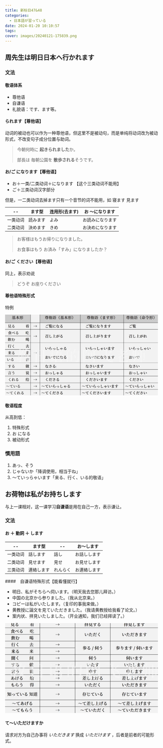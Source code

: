 ```yaml
---
title: 新标日47&48
categories:
  - 日本語が習っている
date: 2024-01-20 10:10:57
tags:
cover: images/20240121-175839.png
---
```


## 周先生は明日日本へ行かれます

### 文法

#### 敬语体系

- 尊他语
- 自谦语
- 礼貌语：です、ます等。

#### られます【尊他语】

动词的被动也可以作为一种尊他语，但这里不是被动句，而是单纯将动词改为被动形式，不改变句子成分位置与助词。

> 今朝何時に **起きられました**か。
>
> 部長は 毎朝公園を **散歩される**そうです。

#### お/ご になります【尊他语】

- お＋一类/二类动词＋になります 【这个三类动词不能用】
- ご＋三类动词汉字部分

但是，一二类动词去掉ます只有一个音节的词不能用，如 寝ます 見ます

| --       | ます型   | 连用形(去ます) | お ～になります  |
| -------- | -------- | -------------- | ---------------- |
| 一类动词 | 読みます | よみ           | お読みになります |
| 二类动词 | 決めます | きめ           | お決めになります |

> お客様はもうお帰りになりました。
>
> お食事はもう お済み「すみ」になりましたか？

#### お/ご ください【尊他语】

同上，表示劝说

> どうぞ お座りください

#### 尊他语特殊形式

特例

![](images/20240121-175839.png)

#### 敬语程度

从高到低：

1. 特殊形式
2. お になる
3. 被动形式

### 慣用語

1. あっ、そう
2. じゃないか「降调使用，相当于ね」
3. ～ていっらゃいます「来る、行く、いる的敬语」

## お荷物は私がお持ちします

与上一课相对，这一课学习**自谦语**是用在自己一方，表示谦让。

### 文法

#### お ＋ 動詞 ＋ します

| --       | ます型     | --       | お～します   |
| -------- | ---------- | -------- | ------------ |
| 一类动词 | 話します   | 話し     | お話しします |
| 二类动词 | 見せます   | 見せ     | お見せします |
| 三类动词 | 連絡します | れんらく | お連絡します |

####　自谦语特殊形式【能看懂就行】

- 明日、私がそちらへ伺います。（明天我去您那儿拜访。）
- 中国の北京から参りました。（我从北京来。）
- コピーは私がいたします。（复印的事我来做。）
- 黄教授に論文を見ていただきました。（我请黄教授给我看了论文。）
- 案内状、拝見いたしました。（开业通知，我们已经拜读了。）

![](images/20240128-160859.png)

#### て～いただけますか

请求对方为自己办事将 _いただきます_ 换成 _いただけます_ ，后者是前者的可能形式。
